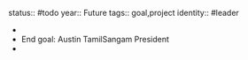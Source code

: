 status:: #todo
year:: Future
tags:: goal,project
identity:: #leader

-
- End goal: Austin TamilSangam President
-